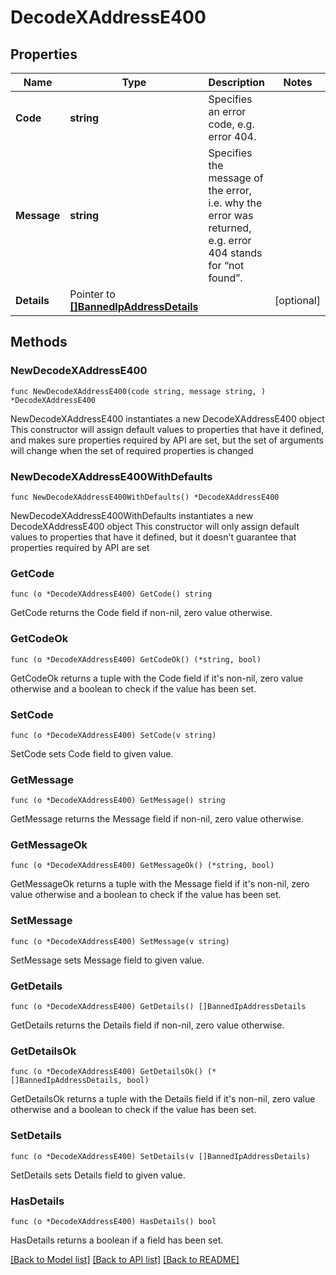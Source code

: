 # DecodeXAddressE400

## Properties

Name | Type | Description | Notes
------------ | ------------- | ------------- | -------------
**Code** | **string** | Specifies an error code, e.g. error 404. | 
**Message** | **string** | Specifies the message of the error, i.e. why the error was returned, e.g. error 404 stands for “not found”. | 
**Details** | Pointer to [**[]BannedIpAddressDetails**](BannedIpAddressDetails.md) |  | [optional] 

## Methods

### NewDecodeXAddressE400

`func NewDecodeXAddressE400(code string, message string, ) *DecodeXAddressE400`

NewDecodeXAddressE400 instantiates a new DecodeXAddressE400 object
This constructor will assign default values to properties that have it defined,
and makes sure properties required by API are set, but the set of arguments
will change when the set of required properties is changed

### NewDecodeXAddressE400WithDefaults

`func NewDecodeXAddressE400WithDefaults() *DecodeXAddressE400`

NewDecodeXAddressE400WithDefaults instantiates a new DecodeXAddressE400 object
This constructor will only assign default values to properties that have it defined,
but it doesn't guarantee that properties required by API are set

### GetCode

`func (o *DecodeXAddressE400) GetCode() string`

GetCode returns the Code field if non-nil, zero value otherwise.

### GetCodeOk

`func (o *DecodeXAddressE400) GetCodeOk() (*string, bool)`

GetCodeOk returns a tuple with the Code field if it's non-nil, zero value otherwise
and a boolean to check if the value has been set.

### SetCode

`func (o *DecodeXAddressE400) SetCode(v string)`

SetCode sets Code field to given value.


### GetMessage

`func (o *DecodeXAddressE400) GetMessage() string`

GetMessage returns the Message field if non-nil, zero value otherwise.

### GetMessageOk

`func (o *DecodeXAddressE400) GetMessageOk() (*string, bool)`

GetMessageOk returns a tuple with the Message field if it's non-nil, zero value otherwise
and a boolean to check if the value has been set.

### SetMessage

`func (o *DecodeXAddressE400) SetMessage(v string)`

SetMessage sets Message field to given value.


### GetDetails

`func (o *DecodeXAddressE400) GetDetails() []BannedIpAddressDetails`

GetDetails returns the Details field if non-nil, zero value otherwise.

### GetDetailsOk

`func (o *DecodeXAddressE400) GetDetailsOk() (*[]BannedIpAddressDetails, bool)`

GetDetailsOk returns a tuple with the Details field if it's non-nil, zero value otherwise
and a boolean to check if the value has been set.

### SetDetails

`func (o *DecodeXAddressE400) SetDetails(v []BannedIpAddressDetails)`

SetDetails sets Details field to given value.

### HasDetails

`func (o *DecodeXAddressE400) HasDetails() bool`

HasDetails returns a boolean if a field has been set.


[[Back to Model list]](../README.md#documentation-for-models) [[Back to API list]](../README.md#documentation-for-api-endpoints) [[Back to README]](../README.md)


